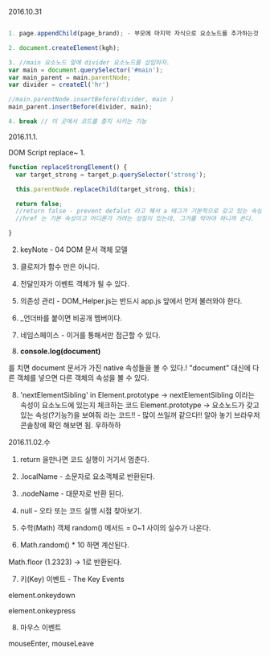 2016.10.31

```javascript

1. page.appendChild(page_brand); - 부모에 마지막 자식으로 요소노드를 추가하는것

2. document.createElement(kgh);

3. //main 요소노드 앞에 divider 요소노드를 삽입하자.
var main = document.querySelector('#main');
var main_parent = main.parentNode;
var divider = createEl('hr')

//main.parentNode.insertBefore(divider, main )
main_parent.insertBefore(divider, main);

4. break // 이 곳에서 코드를 중지 시키는 기능

```

2016.11.1.

DOM Script replace~
1. 
```javascript
function replaceStrongElement() {
  var target_strong = target_p.querySelector('strong');

  this.parentNode.replaceChild(target_strong, this);

  return false;
  //return false - prevent defalut 라고 해서 a 태그가 기본적으로 갖고 있는 속성,
  //href 는 기본 속성이고 어디론가 가려는 성질이 있는데, 그거를 막아야 하니까 쓴다.

}
```

2. keyNote - 04 DOM 문서 객체 모델

3. 클로저가 함수 만은 아니다.

4. 전달인자가 이벤트 객체가 될 수 있다.

4. 의존성 관리 - DOM_Helper.js는 반드시 app.js 앞에서 먼저 불러와야 한다.

5. _언더바를 붙이면 비공개 멤버이다.

6. 네임스페이스 - 이거를 통해서만 접근할 수 있다.

7. **console.log(document)**

 를 치면 document 문서가 가진 native 속성들을 볼 수 있다.!
 "document" 대신에 다른 객체를 넣으면 다른 객체의 속성을 볼 수 있다.

8. 'nextElementSibling' in Element.prototype -> nextElementSibling 이라는 속성이 요소노드에 있는지 체크하는 코드
    Element.prototype -> 요소노드가 갖고 있는 속성(?기능?)을 보여줘 라는 코드!! - 많이 쓰일꺼 같으다!! 알아 놓기
    브라우저 콘솔창에 확인 해보면 됨. 우하하하

    
 2016.11.02.수
 
 1. return 을만나면 코드 실행이 거기서 멈춘다.
 
 2. .localName - 소문자로 요소객체로 반환된다.
 
 3. .nodeName - 대문자로 반환 된다.
 
 4. null - 오타 또는 코드 실행 시점 찾아보기.
  
 5. 수학(Math) 객체 random() 메서드 = 0~1 사이의 실수가 나온다.

 6. Math.random() * 10 하면  계산된다.

   Math.floor (1.2323) -> 1로 반환된다.
   
 7.  키(Key) 이벤트 - The Key Events
  
   element.onkeydown

   element.onkeypress


  8. 마우스 이벤트
   
   mouseEnter, mouseLeave

